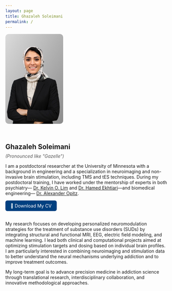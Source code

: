 ```yaml
---
layout: page
title: Ghazaleh Soleimani
permalink: /
---
```


<!-- SEO Meta Tags -->
<meta name="description" content="Ghazaleh Soleimani is a postdoctoral researcher at the University of Minnesota specializing in brain stimulation, neuroimaging, and addiction neuroscience.">
<meta name="keywords" content="Ghazaleh Soleimani, University of Minnesota, TMS, tES, EEG, neuroimaging, addiction, brain stimulation, neuroscience, fMRI, computational modeling">
<meta name="author" content="Ghazaleh Soleimani">

<div style="display: flex; align-items: flex-start; gap: 30px; flex-wrap: wrap;">
<img src="IMG_7594.jpeg" alt="Ghazaleh Soleimani" width="180" style="border-radius: 10px;" />

<div style="max-width: 700px;">
<h2>Ghazaleh Soleimani</h2>
<p style="font-style: italic; margin-top: -10px; color: #555;">(Pronounced like "Gazelle")</p>

<p>
I am a postdoctoral researcher at the University of Minnesota with a background in engineering and a specialization in neuroimaging and non-invasive brain stimulation, including TMS and tES techniques. During my postdoctoral training, I have worked under the mentorship of experts in both psychiatry—
<a href="https://www.neuroscience.umn.edu/people/kelvin-o-lim-md">Dr. Kelvin O. Lim</a> and
<a href="https://www.laureateinstitute.org/hamed-ekhtiari.html">Dr. Hamed Ekhtiari</a>—and biomedical engineering—
<a href="https://cse.umn.edu/bme/alexander-opitz">Dr. Alexander Opitz</a>.
</p>

<div style="margin-top: 10px;">
  <a href="CV_GhazalehSoleimani_ver22.pdf" target="_blank" style="display: inline-block; padding: 8px 16px; background-color: #004080; color: white; text-decoration: none; border-radius: 6px;">📄 Download My CV</a>
</div>

</div>
</div>

<br>

<p>
My research focuses on developing personalized neuromodulation strategies for the treatment of substance use disorders (SUDs) by integrating structural and functional MRI, EEG, electric field modeling, and machine learning. I lead both clinical and computational projects aimed at optimizing stimulation targets and dosing based on individual brain profiles. I am particularly interested in combining neuroimaging and stimulation data to better understand the neural mechanisms underlying addiction and to improve treatment outcomes.
</p>

<p>
My long-term goal is to advance precision medicine in addiction science through translational research, interdisciplinary collaboration, and innovative methodological approaches.

